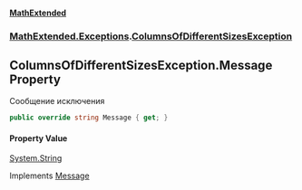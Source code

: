 #### [MathExtended](index.md 'index')
### [MathExtended.Exceptions](MathExtended_Exceptions.md 'MathExtended.Exceptions').[ColumnsOfDifferentSizesException](MathExtended_Exceptions_ColumnsOfDifferentSizesException.md 'MathExtended.Exceptions.ColumnsOfDifferentSizesException')
## ColumnsOfDifferentSizesException.Message Property
Сообщение исключения  
```csharp
public override string Message { get; }
```
#### Property Value
[System.String](https://docs.microsoft.com/en-us/dotnet/api/System.String 'System.String')

Implements [Message](https://docs.microsoft.com/en-us/dotnet/api/System.Runtime.InteropServices._Exception.Message 'System.Runtime.InteropServices._Exception.Message')  
